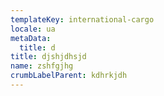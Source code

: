 ```yaml
---
templateKey: international-cargo
locale: ua
metaData:
  title: d
title: djshjdhsjd
name: zshfgjhg
crumbLabelParent: kdhrkjdh
---
```


